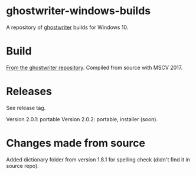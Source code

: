 # ghostwriter-windows-builds
A repository of [ghostwriter](https://github.com/wereturtle/ghostwriter) builds for Windows 10.

# Build

[From the ghostwriter repository](https://github.com/wereturtle/ghostwriter#build). Compiled from source with MSCV 2017.

# Releases

See release tag.

Version 2.0.1: portable
Version 2.0.2: portable, installer (soon).

# Changes made from source

Added dictionary folder from version 1.8.1 for spelling check (didn't find it in source repo).


